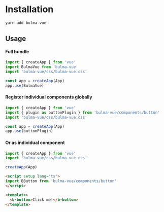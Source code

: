 # Installation

```bash
yarn add bulma-vue
```

## Usage

#### Full bundle

```typescript
import { createApp } from 'vue'
import BulmaVue from 'bulma-vue'
import 'bulma-vue/css/bulma-vue.css'

const app = createApp(App)
app.use(BulmaVue)
```

#### Register individual components globally

```typescript
import { createApp } from 'vue'
import { plugin as buttonPlugin } from 'bulma-vue/components/button'
import 'bulma-vue/css/bulma-vue.css'

const app = createApp(App)
app.use(buttonPlugin)
```

#### Or as individual component

```typescript
import { createApp } from 'vue'
import 'bulma-vue/css/bulma-vue.css'

createApp(App)
```

```html
<script setup lang="ts">
import BButton from 'bulma-vue/components/button'
</script>

<template>
  <b-button>Click me!</b-button>
</template>
```
